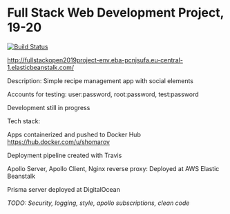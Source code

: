 # Full Stack Web Development Project, 19-20

[![Build Status](https://travis-ci.org/shomarov/fullstackopen-2019-project.svg?branch=master)](https://travis-ci.org/shomarov/fullstackopen-2019-project)

http://fullstackopen2019project-env.eba-pcnjsufa.eu-central-1.elasticbeanstalk.com/

Description: Simple recipe management app with social elements

Accounts for testing: user:password, root:password, test:password

Development still in progress

Tech stack:

Apps containerized and pushed to Docker Hub https://hub.docker.com/u/shomarov

Deployment pipeline created with Travis

Apollo Server, Apollo Client, Nginx reverse proxy: Deployed at AWS Elastic Beanstalk

Prisma server deployed at DigitalOcean

_TODO: Security, logging, style, apollo subscriptions, clean code_
